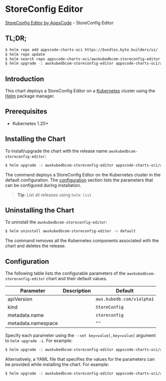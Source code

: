 # StoreConfig Editor

[StoreConfig Editor by AppsCode](https://appscode.com) - StoreConfig Editor

## TL;DR;

```bash
$ helm repo add appscode-charts-oci https://bundles.byte.builders/ui/
$ helm repo update
$ helm search repo appscode-charts-oci/awskubedbcom-storeconfig-editor --version=v0.12.0
$ helm upgrade -i awskubedbcom-storeconfig-editor appscode-charts-oci/awskubedbcom-storeconfig-editor -n default --create-namespace --version=v0.12.0
```

## Introduction

This chart deploys a StoreConfig Editor on a [Kubernetes](http://kubernetes.io) cluster using the [Helm](https://helm.sh) package manager.

## Prerequisites

- Kubernetes 1.20+

## Installing the Chart

To install/upgrade the chart with the release name `awskubedbcom-storeconfig-editor`:

```bash
$ helm upgrade -i awskubedbcom-storeconfig-editor appscode-charts-oci/awskubedbcom-storeconfig-editor -n default --create-namespace --version=v0.12.0
```

The command deploys a StoreConfig Editor on the Kubernetes cluster in the default configuration. The [configuration](#configuration) section lists the parameters that can be configured during installation.

> **Tip**: List all releases using `helm list`

## Uninstalling the Chart

To uninstall the `awskubedbcom-storeconfig-editor`:

```bash
$ helm uninstall awskubedbcom-storeconfig-editor -n default
```

The command removes all the Kubernetes components associated with the chart and deletes the release.

## Configuration

The following table lists the configurable parameters of the `awskubedbcom-storeconfig-editor` chart and their default values.

|     Parameter      | Description |               Default                |
|--------------------|-------------|--------------------------------------|
| apiVersion         |             | <code>aws.kubedb.com/v1alpha1</code> |
| kind               |             | <code>StoreConfig</code>             |
| metadata.name      |             | <code>storeconfig</code>             |
| metadata.namespace |             | <code>""</code>                      |


Specify each parameter using the `--set key=value[,key=value]` argument to `helm upgrade -i`. For example:

```bash
$ helm upgrade -i awskubedbcom-storeconfig-editor appscode-charts-oci/awskubedbcom-storeconfig-editor -n default --create-namespace --version=v0.12.0 --set apiVersion=aws.kubedb.com/v1alpha1
```

Alternatively, a YAML file that specifies the values for the parameters can be provided while
installing the chart. For example:

```bash
$ helm upgrade -i awskubedbcom-storeconfig-editor appscode-charts-oci/awskubedbcom-storeconfig-editor -n default --create-namespace --version=v0.12.0 --values values.yaml
```
